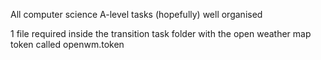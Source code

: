 All computer science A-level tasks (hopefully) well organised

1 file required inside the transition task folder with the open weather map token called openwm.token

